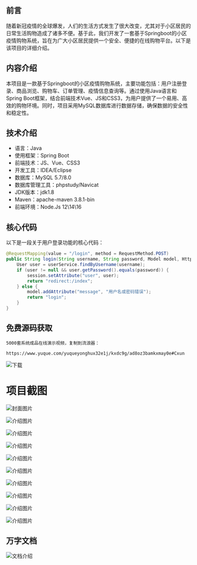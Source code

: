 ## 前言

随着新冠疫情的全球爆发，人们的生活方式发生了很大改变，尤其对于小区居民的日常生活购物造成了诸多不便。基于此，我们开发了一套基于Springboot的小区疫情购物系统，旨在为广大小区居民提供一个安全、便捷的在线购物平台。以下是该项目的详细介绍。

## 内容介绍

本项目是一款基于Springboot的小区疫情购物系统，主要功能包括：用户注册登录、商品浏览、购物车、订单管理、疫情信息查询等。通过使用Java语言和Spring Boot框架，结合前端技术Vue、JS和CSS3，为用户提供了一个易用、高效的购物环境。同时，项目采用MySQL数据库进行数据存储，确保数据的安全性和稳定性。

## 技术介绍

- 语言：Java
- 使用框架：Spring Boot
- 前端技术：JS、Vue、CSS3
- 开发工具：IDEA/Eclipse
- 数据库：MySQL 5.7/8.0
- 数据库管理工具：phpstudy/Navicat
- JDK版本：jdk1.8
- Maven：apache-maven 3.8.1-bin
- 前端环境：Node.Js 12\14\16

## 核心代码

以下是一段关于用户登录功能的核心代码：

```java
@RequestMapping(value = "/login", method = RequestMethod.POST)
public String login(String username, String password, Model model, HttpSession session) {
    User user = userService.findByUsername(username);
    if (user != null && user.getPassword().equals(password)) {
        session.setAttribute("user", user);
        return "redirect:/index";
    } else {
        model.addAttribute("message", "用户名或密码错误");
        return "login";
    }
}
```

## 免费源码获取

```
5000套系统成品在线演示视频，复制到流浪器： 
```
```
https://www.yuque.com/yuqueyonghux32e1j/kxdc9g/ad8oz3bamkxmay0e#Cxun
```
![下载](https://img12.360buyimg.com/ddimg/jfs/t1/339687/11/1349/28408/68ad865fF412d7877/adaa650483a100f2.jpg)

# 项目截图

![封面图片](https://img11.360buyimg.com/ddimg/jfs/t1/320641/34/26134/91755/689eaa65Fbbffae57/e89b36c2666273f3.jpg)

![介绍图片](https://img14.360buyimg.com/ddimg/jfs/t1/314202/27/26239/19714/689eaa4bF9238e0cf/e74d653ec77812ab.jpg)

![介绍图片](https://img11.360buyimg.com/ddimg/jfs/t1/307541/36/26611/22222/689eaa4bF07335f5a/ce2a80c5d0882d6e.jpg)

![介绍图片](https://img11.360buyimg.com/ddimg/jfs/t1/314625/9/25984/38666/689eaa4cF9dc3bb98/a59f5f0eb161265f.jpg)

![介绍图片](https://img10.360buyimg.com/ddimg/jfs/t1/310360/21/26214/24554/689eaa4dF3101e29e/00bc31632b1fa0b2.jpg)

![介绍图片](https://img12.360buyimg.com/ddimg/jfs/t1/318848/7/24634/27717/689eaa4dF9afad541/78ad4400e2668ce7.jpg)

![介绍图片](https://img14.360buyimg.com/ddimg/jfs/t1/321114/14/25171/25107/689eaa4eF90a8f916/83787362460d26f4.jpg)

![介绍图片](https://img11.360buyimg.com/ddimg/jfs/t1/319697/26/25216/55031/689eaa4eF73bd5267/becd7ec782d06723.jpg)

![介绍图片](https://img14.360buyimg.com/ddimg/jfs/t1/325005/9/4723/55975/689eaa4eF71f070a3/d05efb301518a309.jpg)

![介绍图片](https://img14.360buyimg.com/ddimg/jfs/t1/315179/4/26547/17972/689eaa4fFec6755e1/36ac841821222d16.jpg)


## 万字文档
![文档介绍](https://img14.360buyimg.com/ddimg/jfs/t1/338393/1/3576/156947/68b1ad0cF74dc525c/ff9cd6c574295685.jpg)
